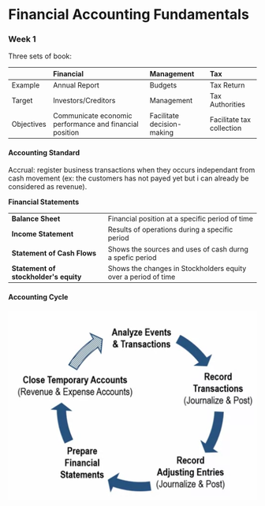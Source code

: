 # Financial Accounting Fundamentals

### Week 1

Three sets of book:

|  | Financial | Management | Tax |
| :--- | :--- | :--- | :--- |
| Example | Annual Report | Budgets | Tax Return |
| Target | Investors/Creditors | Management | Tax Authorities |
| Objectives | Communicate economic performance and financial position | Facilitate decision-making | Facilitate tax collection |

#### Accounting Standard

Accrual: register business transactions when they occurs independant from cash movement \(ex: the customers has not payed yet but i can already be considered as revenue\).

**Financial Statements**

|  |  |
| :--- | :--- |
| **Balance Sheet** | Financial position at a specific period of time |
| **Income Statement** | Results of operations during a specific period |
| **Statement of Cash Flows** | Shows the sources and uses of cash durng a spefic period |
| **Statement of stockholder's equity** | Shows the changes in Stockholders equity over a period of time |

#### Accounting Cycle

![](../.gitbook/assets/image%20%2813%29.png)

